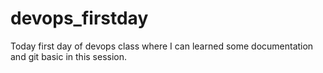 # devops_firstday
Today first day of devops class where I can learned  some documentation and git basic in this session.
